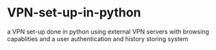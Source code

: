 # VPN-set-up-in-python
a VPN set-up done in python using external VPN servers with browsing capablities and a user authentication and history storing system
